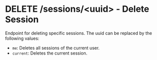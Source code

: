 # DELETE /sessions/&lt;uuid&gt; - Delete Session

Endpoint for deleting specific sessions. The uuid can be replaced by the following values:

- `me`: Deletes all sessions of the current user.
- `current`: Deletes the current session.
